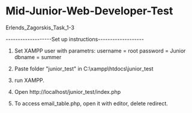 # Mid-Junior-Web-Developer-Test
Erlends_Zagorskis_Task_1-3


-------------------Set up instructions-------------------

1) Set XAMPP user with parametrs:
  username = root
  password = Junior
  dbname = summer
  
2) Paste folder "junior_test" in C:\xampp\htdocs\junior_test
3) run XAMPP.
4) Open http://localhost/junior_test/index.php
5) To access email_table.php, open it with editor, delete redirect.
